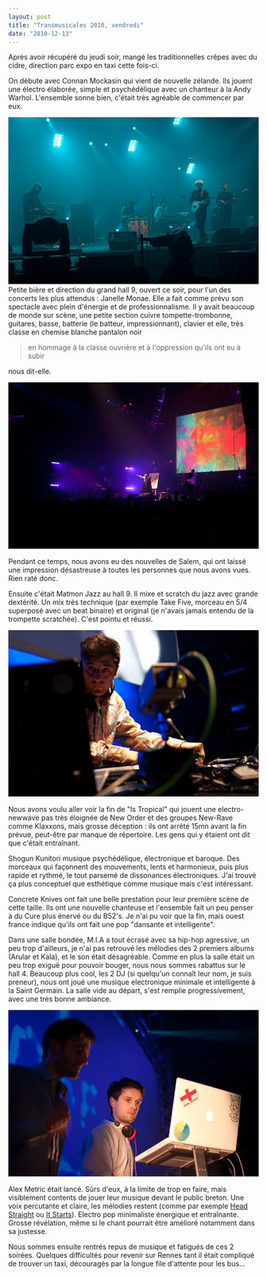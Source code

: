 ```yaml
---
layout: post
title: "Transmusicales 2010, vendredi"
date: "2010-12-13"
---
```


Après avoir récupéré du jeudi soir, mangé les traditionnelles crêpes avec du cidre, direction parc expo en taxi cette fois-ci.

On débute avec Connan Mockasin qui vient de nouvelle zélande. Ils jouent une électro élaborée, simple et psychédélique avec un chanteur à la Andy Warhol. L'ensemble sonne bien, c'était très agréable de commencer par eux.

![](images/IMGP0674.jpg)  Petite bière et direction du grand hall 9, ouvert ce soir, pour l'un des concerts les plus attendus : Janelle Monae. Elle a fait comme prévu son spectacle avec plein d'énergie et de professionnalisme. Il y avait beaucoup de monde sur scène, une petite section cuivre tompette-trombonne, guitares, basse, batterie (le batteur, impressionnant), clavier et elle, très classe en chemise blanche pantalon noir

> en hommage à la classe ouvrière et à l'oppression qu'ils ont eu à subir

nous dit-elle.

![](images/IMGP0706.jpg)

Pendant ce temps, nous avons eu des nouvelles de Salem, qui ont laissé une impression désastreuse à toutes les personnes que nous avons vues. Rien raté donc.

Ensuite c'était Matmon Jazz au hall 9. Il mixe et scratch du jazz avec grande dextérité. Un mix très technique (par exemple Take Five, morceau en 5/4 superposé avec un beat binaire) et original (je n'avais jamais entendu de la trompette scratchée). C'est pointu et réussi.

![](images/IMGP0722.jpg)

Nous avons voulu aller voir la fin de "Is Tropical" qui jouent une electro-newwave pas très éloignée de New Order et des groupes New-Rave comme Klaxxons, mais grosse déception : ils ont arrêté 15mn avant la fin prévue, peut-être par manque de répertoire. Les gens qui y étaient ont dit que c'était entraînant.

Shogun Kunitori musique psychédélique, électronique et baroque. Des morceaux qui façonnent des mouvements, lents et harmonieux, puis plus rapide et rythmé, le tout parsemé de dissonances électroniques. J'ai trouvé ça plus conceptuel que esthétique comme musique mais c'est intéressant.

Concrete Knives ont fait une belle prestation pour leur première scène de cette taille. Ils ont une nouvelle chanteuse et l'ensemble fait un peu penser à du Cure plus énervé ou du B52's. Je n'ai pu voir que la fin, mais ouest france indique qu'ils ont fait une pop "dansante et intelligente".

Dans une salle bondée, M.I.A a tout écrasé avec sa hip-hop agressive, un peu trop d'ailleurs, je n'ai pas retrouvé les mélodies des 2 premiers albums (Arular et Kala), et le son était désagréable. Comme en plus la salle était un peu trop exiguë pour pouvoir bouger, nous nous sommes rabattus sur le hall 4. Beaucoup plus cool, les 2 DJ (si quelqu'un connaît leur nom, je suis preneur), nous ont joué une musique electronique minimale et intelligente à la Saint Germain. La salle vide au départ, s'est remplie progressivement, avec une très bonne ambiance.

![](images/IMGP0734.jpg)

Alex Metric était lancé. Sûrs d'eux, à la limite de trop en faire, mais visiblement contents de jouer leur musique devant le public breton. Une voix percutante et claire, les mélodies restent (comme par exemple [Head Straight](http://www.youtube.com/watch?v=eUuIShXZA3E) ou [It Starts](http://www.youtube.com/watch?v=lRb5Cgy86YM)). Electro pop minimaliste énergique et entraînante. Grosse révélation, même si le chant pourrait être amélioré notamment dans sa justesse.

Nous sommes ensuite rentrés repus de musique et fatigués de ces 2 soirées. Quelques difficultés pour revenir sur Rennes tant il était compliqué de trouver un taxi, découragés par la longue file d'attente pour les bus...
